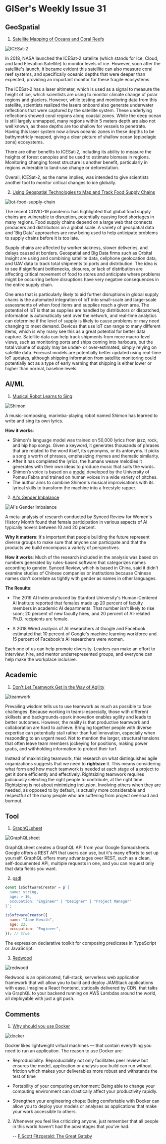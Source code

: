# GISer's Weekly Issue 31

## GeoSpatial

1. [Satellite Mapping of Oceans and Coral Reefs](https://www.gislounge.com/satellite-mapping-of-oceans-and-coral-reefs/)

![ICESat-2](https://i1.wp.com/www.gislounge.com/wp-content/uploads/2020/04/icesat2-lasers.png?w=800&ssl=1)

In 2018, NASA launched the ICESat-2 satellite (which stands for Ice, Cloud, and land Elevation Satellite) to monitor levels of ice. However, soon after the satellite's launch, it became evident this satellite can also measure coral reef systems, and specifically oceanic depths that were deeper than expected, providing an important monitor for these fragile ecosystems.

The ICESat-2 has a laser altimeter, which is used as a signal to measure the height of ice, which scientists are using to monitor climate change of polar regions and glaciers. However, while testing and monitoring data from this satellite, scientists realized the lasers onboard also generate underwater reflections that were captured by the satellite system. These underlying reflections showed coral regions along coastal zones. While the deep ocean is still largely unmapped, many regions within 5 meters depth are also not well known, as these depths are too shallow for vessels to penetrate. Having this laser system now allows oceanic zones in these depths to be bathymetricly mapped, giving a clear picture of shallow ocean (epipelagic zone) ecosystems.

There are other benefits to ICESat-2, including its ability to measure the heights of forest canopies and be used to estimate biomass in regions. Monitoring changing forest structure is another benefit, particularly in regions vulnerable to land-use change or deforestation.

Overall, ICESat-2, as the name implies, was intended to give scientists another tool to monitor critical changes to ice globally.

2. [Using Geospatial Technologies to Map and Track Food Supply Chains](https://www.gislounge.com/how-geospatial-technologies-are-being-used-to-map-and-track-food-supply-chains/)

![iot-food-supply-chain](https://external-content.duckduckgo.com/iu/?u=http%3A%2F%2Fwww.ripplesiot.com%2Fwp-content%2Fuploads%2F2018%2F03%2Fcold-chain.png&f=1&nofb=1)

The recent COVID-19 pandemic has highlighted that global food supply chains are vulnerable to disruption, potentially causing food shortages in many regions. Food supply chains depend on a large web that connects producers and distributors on a global scale. A variety of geospatial data and 'Big Data' approaches are now being used to help anticipate problems to supply chains before it is too late.

Supply chains are affected by worker sickness, slower deliveries, and delays caused at borders. Geospatial and Big Data firms such as Orbital Insight are using and combining satellite data, cellphone geolocation data, and UAV data to track total shipments to ports and distribution. The idea is to see if significant bottlenecks, closures, or lack of distribution are affecting critical movement of food to stores and anticipate where problems might be occurring before disruptions have very negative consequences in the entire supply chain.

One area that is particularly likely to aid further disruptions in global supply chains is the automated integration of IoT into small-scale and large-scale assessments of when food items and supplies reach a given area. The potential of IoT is that as supplies are handled by distributors or dispatched, information is automatically sent over the network, and real-time analytics can determine if the level of supply is likely to cause problems or may need changing to meet demand. Devices that use IoT can range to many different items, which is why many see this as a great potential for better data capture. Satellite data can help track shipments from more macro-level views, such as monitoring ports and ships coming into harbours, but the total volume of supply may be under- or over-estimated, simply relying on satellite data. Forecast models are potentially better updated using real-time IoT updates, although shipping information from satellite monitoring could potentially act as a type of early warning that shipping is either lower or higher than normal, baseline levels

## AI/ML

1. [Musical Robot Learns to Sing](https://spectrum.ieee.org/automaton/robotics/robotics-software/musical-robot-shimon-sing-album-dropping-on-spotify?utm_campaign=The+Batch&utm_source=hs_email&utm_medium=email&utm_content=85262546&_hsenc=p2ANqtz-9rJgTHHwdF8WyZvJGe759Ki8oUej8bJvugo7YL2k3BFy7ynyDYoG9JPDr-lwRWJjDcSrQaOJFgvq1-3R2mWJGmrysWLg&_hsmi=85262546)

![Shimon](https://blog.deeplearning.ai/hubfs/Shimon2.gif)

A music-composing, marimba-playing robot named Shimon has learned to write and sing its own lyrics.

**How it works**:

- Shimon's language model was trained on 50,000 lyrics from jazz, rock, and hip hop songs. Given a keyword, it generates thousands of phrases that are related to the word itself, its synonyms, or its antonyms. It picks a song's worth of phrases, emphasizing rhymes and thematic similarity.
- After it has completed the lyrics, the humans weave melodies it generates with their own ideas to produce music that suits the words.
- Shimon’s voice is based on a [model](https://info.deeplearning.ai/e2t/c/*VVYlwV3KJx7TN8FMPxJN8XMy0/*W4jKwV18kj-t0W5-6bzB6sSRPC0/5/f18dQhb0SbTW8YHrTWN7fK6lMHyjJqVRJd2l2BpppxW3hHh8X2P7_nXVcnTGj992gLmW4t_lc74v13hrW9929q198JF_wW9831K97mWsNZW4r3tMy61Vt2kW6Q1R8k7mWtNcW5CRk_H61SSZmW7mG7sD51vX4yW6Gmcy76c-1msW50CBb13VpsGsW9dSlS635rgClW94-4T07sLptqW41TlcR3TwTqCW4KbKpd2kGjZwW6qQkLP8M4JVxW4yc3CK3sSDqDW5kmcLG2Jb9P5W5jNF2x4YXwkWW5HmClX34XRc1W6dT8hc4n4cQ0W3R19Tp5lM6FJW4v9YgW5dP7tBW5nMsK_3K0z-wW3HP0_L3bFY9ZW41FN2C6LK_6mW49Q1Jq5Z6fvQW4tpZSV6nbkWyW42sY0m41G-LhW6LGwhv6p0MKLW74CTyM37P0d4W15hnZl2_d8f-W267QM_7nwBVLVyqHxB8x14cSVn5zc74c-1XlW9k2Xn384c0V_W1Jwx-s1VYCFWW9lhlM69f-wn4W8425nP2vFyDRMtJCL43_BW1f4H7kLr11) developed by the University of Pomeu Fabra and trained on human voices in a wide variety of pitches.
- The author aims to combine Shimon's musical improvisations with its lyrical skills to transform the machine into a freestyle rapper.

2. [AI's Gender Imbalance](https://medium.com/syncedreview/exploring-gender-imbalance-in-ai-numbers-trends-and-discussions-33096879bd54)

![AI's Gender Imbalance](<https://blog.deeplearning.ai/hubfs/Gender%20ASPECT%20(1).png>)

A meta-analysis of research conducted by Synced Review for Women's History Month found that female participation in various aspects of AI typically hovers between 10 and 20 percent.

**Why it matters**: It's important that people building the future represent diverse groups to make sure that anyone can participate and that the products we build encompass a variety of perspectives.

**How it works**: Much of the research included in the analysis was based on numbers generated by rules-based software that categorizes names according to gender. Synced Review, which is based in China, said it didn't examine studies of Chinese companies or institutions because Chinese names don't correlate as tightly with gender as names in other languages.

**The Results**:

- The 2019 AI Index produced by Stanford University's Human-Centered AI Institute reported that females made up 20 percent of faculty members in academic AI departments. That number isn't likely to rise soon; 20 percent of new faculty hires, and 20 percent of AI-related Ph.D. recipients are female.

- A 2018 Wired analysis of AI researchers at Google and Facebook estimated that 10 percent of Google's machine learning workforce and 15 percent of Facebook's AI researchers were women.

Each one of us can help promote diversity. Leaders can make an effort to interview, hire, and mentor underrepresented groups, and everyone can help make the workplace inclusive.

## Academic

1. [Don't Let Teamwork Get In the Way of Agility](https://psycnet.apa.org/record/2019-79823-002)

![teamwork](https://external-content.duckduckgo.com/iu/?u=https%3A%2F%2Fwww.ntaskmanager.com%2Fwp-content%2Fuploads%2F2018%2F11%2Fteam-motivation-blog-header.png&f=1&nofb=1)

Prevailing wisdom tells us to use teamwork as much as possible to face challenges. Because working in teams-especially, those with different skillsets and backgrounds-spark innovation enables agility and leads to better outcomes. However, the reality is that productive teamwork and collaboration are hard to achieve. Bringing together people with diverse expertise can potentially stall rather than fuel innovation, especially when responding to an urgent need. Not to mention the larger, structural tensions that often leave team members jockeying for positions, making power grabs, and withholding information to protect their turf.

Instead of maximizing teamwork, this research on what distinguishes agile organizations suggests that we need to **rightsize** it. This means considering what form and how much teamwork is needed at each stage of a project to get it done efficiently and effectively. Rightsizing teamwork requires judiciously selecting the right people to contribute, at the right time. Rightsizing is not about minimizing inclusion. Involving others when they are needed, as opposed to by default, is actually more considerable and respectful of the many people who are suffering from project overload and burnout.

## Tool

1. [GraphQLsheet](https://graphqlsheet.com/)

![GraphQLsheet](https://i.ytimg.com/vi/HoGqvJdGnPw/maxresdefault.jpg)

GraphQLsheet creates a GraphQL API from your Google Spreadsheets. Google offers a REST API that users can use, but it's many efforts to set up yourself. GraphQL offers many advantages over REST, such as a clean, self-documented API, multiple requests in one, and you can request only that data fields you want.

2. [psdl](https://github.com/ryardley/pdsl)

```javascript
const isSoftwareCreator = p`{
  name: string,
  age: > 16,
  occupation: "Engineer" | "Designer" | "Project Manager"
}`;

isSoftwareCreator({
  name: "Jane Kenith",
  age: 22,
  occupation: "Engineer",
}); // true
```

The expression declarative toolkit for composing predicates in TypeScript or JavaScript.

3. [Redwood](https://github.com/redwoodjs/redwood)

![redwood](https://avatars2.githubusercontent.com/u/45050444?v=4)

Redwood is an opinionated, full-stack, serverless web application framework that will allow you to build and deploy JAMStack applications with ease. Imagine a React frontend, statically delivered by CDN, that talks via GraphQL to your backend running on AWS Lambdas around the world, all deployable with just a git push.

## Comments

1. [Why should you use Docker](https://towardsdatascience.com/how-docker-can-help-you-become-a-more-effective-data-scientist-7fc048ef91d5)

![docker](https://miro.medium.com/max/2652/1*JAJ910fg52ODIRZjHXASBQ.png)

Docker likes lightweight virtual machines — that contain everything you need to run an application. The reason to use Docker are:

- Reproducibility: Reproducibility not only facilitates peer review but ensures the model, application or analysis you build can run without friction which makes your deliverables more robust and withstands the test of time

- Portability of your computing environment: Being able to change your computing environment can drastically affect your productivity rapidly.

- Strengthen your engineering chops: Being comfortable with Docker can allow you to deploy your models or analyses as applications that make your work accessible to others.

2. Whenever you feel like criticizing anyone, just remember that all people in this world haven't had the advantages that you've had.

   -- [F.Scott Fitzgerald: The Great Gatsby](https://www.shmoop.com/quotes/whenever-you-feel-like-criticizing-any-one.html)
